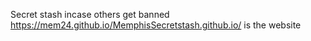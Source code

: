 Secret stash incase others get banned
https://mem24.github.io/MemphisSecretstash.github.io/ is the website
